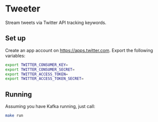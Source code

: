 # Tweeter

Stream tweets via Twitter API tracking keywords.

## Set up

Create an app account on https://apps.twitter.com. Export the following variables:

```bash
export TWITTER_CONSUMER_KEY=
export TWITTER_CONSUMER_SECRET=
export TWITTER_ACCESS_TOKEN=
export TWITTER_ACCESS_TOKEN_SECRET=
```

## Running

Assuming you have Kafka running, just call:

```bash
make run
```
